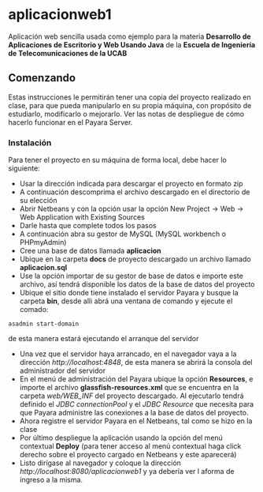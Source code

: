 # aplicacionweb1
Aplicación web sencilla usada como ejemplo para la materia **Desarrollo de Aplicaciones de Escritorio y Web Usando Java** de la **Escuela de Ingeniería de Telecomunicaciones de la UCAB**

## Comenzando
Estas instrucciones le permitirán tener una copia del proyecto realizado en clase, para que pueda manipularlo en su propia máquina, con propósito de estudiarlo, modificarlo o mejorarlo. Ver las notas de despliegue de cómo hacerlo funcionar en el Payara Server.

### Instalación
Para tener el proyecto en su máquina de forma local, debe hacer lo siguiente:
* Usar la dirección indicada para descargar el proyecto en formato zip
* A continuación descomprima el archivo descargado en el directorio de su elección
* Abrir Netbeans y con la opción usar la opción New Project -> Web -> Web Application with Existing Sources
* Darle <next> hasta que complete todos los pasos
* A continuación abra su gestor de MySQL (MySQL workbench o PHPmyAdmin)
* Cree una base de datos llamada **aplicacion**
* Ubique en la carpeta **docs** de proyecto descargado un archivo llamado **aplicacion.sql**
* Use la opción importar de su gestor de base de datos e importe este archivo, así tendrá disponible los datos de la base de datos del proyecto
* Ubique el sitio donde tiene instalado el servidor Payara y busque la carpeta **bin**, desde alli abrá una ventana de comando y ejecute el comado:
```
asadmin start-domain
```
de esta manera estará ejecutando el arranque del servidor
* Una vez que el servidor haya arrancado, en el navegador vaya a la dirección *http://localhost:4848*, de esta manera se abrirá la consola del administrador del servidor
* En el menú de administración del Payara ubique la opción **Resources**, e importe el archivo **glassfish-resources.xml** que se encuentra en la carpeta *web/WEB_INF* del proyecto descargado. Al ejecutarlo tendrá definido el *JDBC connectionPool* y el *JDBC Resource* que necesita para que Payara administre las conexiones a la base de datos del proyecto.
* Ahora registre el servidor Payara en el Netbeans, tal como se hizo en la clase
* Por último despliegue la aplicación usando la opción del menú contextual **Deploy** (para tener acceso al menú contextual haga click derecho sobre el proyecto cargado en Netbeans y este aparecerá)
* Listo dirígase al navegador y coloque la dirección *http://localhost:8080/aplicacionweb1* y ya debería ver l aforma de ingreso a la misma.
